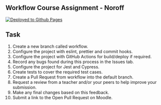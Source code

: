 ## Workflow Course Assignment - Noroff

[![Deployed to Github Pages](https://github.com/mariarolstadmartinez/social-media-client/actions/workflows/pages.yml/badge.svg)](https://github.com/mariarolstadmartinez/social-media-client/actions/workflows/pages.ymll)

## Task 

1. Create a new branch called workflow.
1. Configure the project with eslint, prettier and commit hooks.
1. Configure the project with GitHub Actions for build/deploy if required.
1. Record any bugs found during this process in the Issues tab.
1. Configure the project for Jest and Cypress.
1. Create tests to cover the required test cases.
1. Create a Pull Request from workflow into the default branch.
1. Request a review from a teacher and/or your peers to help improve your submission.
1. Make any final changes based on this feedback.
1. Submit a link to the Open Pull Request on Moodle.


